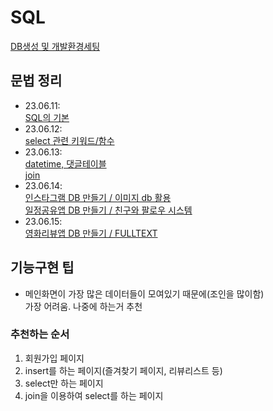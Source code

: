 # SQL
[DB생성 및 개발환경세팅](rds로_데이터베이스생성.md)

## 문법 정리
- 23.06.11:  
[SQL의 기본](230611.md)
- 23.06.12:  
[select 관련 키워드/함수](230612.md)  
- 23.06.13:  
[datetime, 댓글테이블](230613_1.md)  
[join](230613_2.md)  
- 23.06.14:  
[인스타그램 DB 만들기 / 이미지 db 활용](230614_1.md)  
[일정공유앱 DB 만들기 / 친구와 팔로우 시스템](230614_2.md)  
- 23.06.15:  
[영화리뷰앱 DB 만들기 / FULLTEXT](230615.md)  

## 기능구현 팁
- 메인화면이 가장 많은 데이터들이 모여있기 때문에(조인을 많이함)  
가장 어려움. 나중에 하는거 추천
  
### 추천하는 순서
1. 회원가입 페이지
2. insert를 하는 페이지(즐겨찾기 페이지, 리뷰리스트 등)
3. select만 하는 페이지
4. join을 이용하여 select를 하는 페이지
